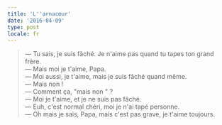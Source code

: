 ```yaml
---
title: 'L''arnacœur'
date: '2016-04-09'
type: post
locale: fr
---
```


> — Tu sais, je suis fâché. Je n'aime pas quand tu tapes ton grand frère.  
> — Mais moi je t'aime, Papa.  
> — Moi aussi, je t'aime, mais je suis fâché quand même.  
> — Mais non !  
> — Comment ça, "mais non " ?  
> — Moi je t'aime, et je ne suis pas fâché.  
> — Euh, c'est normal chéri, moi je n'ai tapé personne.  
> — Oh mais je sais, Papa, mais c'est pas grave, je t'aime toujours.
